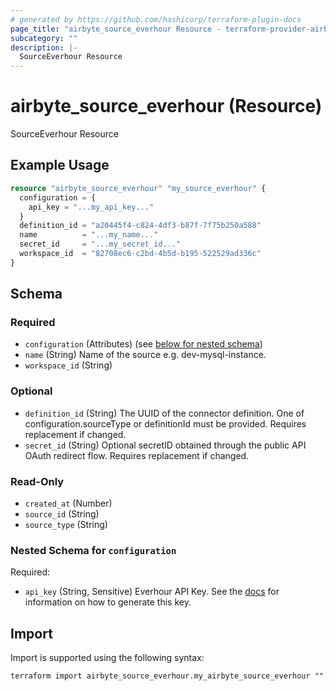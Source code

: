 ```yaml
---
# generated by https://github.com/hashicorp/terraform-plugin-docs
page_title: "airbyte_source_everhour Resource - terraform-provider-airbyte"
subcategory: ""
description: |-
  SourceEverhour Resource
---
```


# airbyte_source_everhour (Resource)

SourceEverhour Resource

## Example Usage

```terraform
resource "airbyte_source_everhour" "my_source_everhour" {
  configuration = {
    api_key = "...my_api_key..."
  }
  definition_id = "a20445f4-c824-4df3-b87f-7f75b250a588"
  name          = "...my_name..."
  secret_id     = "...my_secret_id..."
  workspace_id  = "82708ec6-c2bd-4b5d-b195-522529ad336c"
}
```

<!-- schema generated by tfplugindocs -->
## Schema

### Required

- `configuration` (Attributes) (see [below for nested schema](#nestedatt--configuration))
- `name` (String) Name of the source e.g. dev-mysql-instance.
- `workspace_id` (String)

### Optional

- `definition_id` (String) The UUID of the connector definition. One of configuration.sourceType or definitionId must be provided. Requires replacement if changed.
- `secret_id` (String) Optional secretID obtained through the public API OAuth redirect flow. Requires replacement if changed.

### Read-Only

- `created_at` (Number)
- `source_id` (String)
- `source_type` (String)

<a id="nestedatt--configuration"></a>
### Nested Schema for `configuration`

Required:

- `api_key` (String, Sensitive) Everhour API Key. See the <a href="https://everhour.docs.apiary.io/#introduction/authentication">docs</a> for information on how to generate this key.

## Import

Import is supported using the following syntax:

```shell
terraform import airbyte_source_everhour.my_airbyte_source_everhour ""
```
